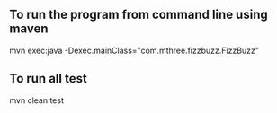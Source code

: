 ## To run the program from command line using maven
mvn exec:java -Dexec.mainClass="com.mthree.fizzbuzz.FizzBuzz"

## To run all test
mvn clean test